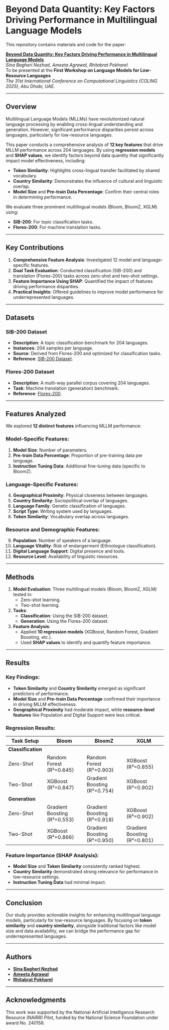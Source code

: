 # Beyond Data Quantity: Key Factors Driving Performance in Multilingual Language Models

This repository contains materials and code for the paper:

**[Beyond Data Quantity: Key Factors Driving Performance in Multilingual Language Models](https://arxiv.org/abs/2412.12500)**  
*Sina Bagheri Nezhad, Ameeta Agrawal, Rhitabrat Pokharel*  
To be presented at the **First Workshop on Language Models for Low-Resource Languages**  
*The 31st International Conference on Computational Linguistics (COLING 2025), Abu Dhabi, UAE.*

---

## Overview

Multilingual Language Models (MLLMs) have revolutionized natural language processing by enabling cross-lingual understanding and generation. However, significant performance disparities persist across languages, particularly for low-resource languages.

This paper conducts a comprehensive analysis of **12 key features** that drive MLLM performance across 204 languages. By using **regression models** and **SHAP values**, we identify factors beyond data quantity that significantly impact model effectiveness, including:

- **Token Similarity**: Highlights cross-lingual transfer facilitated by shared vocabulary.
- **Country Similarity**: Demonstrates the influence of cultural and linguistic overlap.
- **Model Size** and **Pre-train Data Percentage**: Confirm their central roles in determining performance.

We evaluate three prominent multilingual models (Bloom, BloomZ, XGLM) using:
- **SIB-200**: For topic classification tasks.
- **Flores-200**: For machine translation tasks.

---

## Key Contributions

1. **Comprehensive Feature Analysis**: Investigated 12 model and language-specific features.
2. **Dual Task Evaluation**: Conducted classification (SIB-200) and translation (Flores-200) tasks across zero-shot and two-shot settings.
3. **Feature Importance Using SHAP**: Quantified the impact of features driving performance disparities.
4. **Practical Insights**: Offered guidelines to improve model performance for underrepresented languages.

---

## Datasets

### SIB-200 Dataset
- **Description**: A topic classification benchmark for 204 languages.
- **Instances**: 204 samples per language.
- **Source**: Derived from Flores-200 and optimized for classification tasks.
- **Reference**: [SIB-200 Dataset](https://github.com/dadelani/sib-200).

### Flores-200 Dataset
- **Description**: A multi-way parallel corpus covering 204 languages.
- **Task**: Machine translation (generation) benchmark.
- **Reference**: [Flores-200](https://github.com/facebookresearch/flores/tree/main/flores200).

---

## Features Analyzed

We explored **12 distinct features** influencing MLLM performance:

### Model-Specific Features:
1. **Model Size**: Number of parameters.
2. **Pre-train Data Percentage**: Proportion of pre-training data per language.
3. **Instruction Tuning Data**: Additional fine-tuning data (specific to BloomZ).

### Language-Specific Features:
4. **Geographical Proximity**: Physical closeness between languages.
5. **Country Similarity**: Sociopolitical overlap of languages.
6. **Language Family**: Genetic classification of languages.
7. **Script Type**: Writing system used by languages.
8. **Token Similarity**: Vocabulary overlap across languages.

### Resource and Demographic Features:
9. **Population**: Number of speakers of a language.
10. **Language Vitality**: Risk of endangerment (Ethnologue classification).
11. **Digital Language Support**: Digital presence and tools.
12. **Resource Level**: Availability of linguistic resources.

---

## Methods

1. **Model Evaluation**: Three multilingual models (Bloom, BloomZ, XGLM) tested in:
   - Zero-shot learning.
   - Two-shot learning.
2. **Tasks**:
   - **Classification**: Using the SIB-200 dataset.
   - **Generation**: Using the Flores-200 dataset.
3. **Feature Analysis**:
   - Applied **10 regression models** (XGBoost, Random Forest, Gradient Boosting, etc.).
   - Used **SHAP values** to identify and quantify feature importance.

---

## Results

### Key Findings:
- **Token Similarity** and **Country Similarity** emerged as significant predictors of performance.
- **Model Size** and **Pre-train Data Percentage** confirmed their importance in driving MLLM effectiveness.
- **Geographical Proximity** had moderate impact, while **resource-level features** like Population and Digital Support were less critical.

### Regression Results:
| Task Setup       | Bloom             | BloomZ            | XGLM             |
|------------------|-------------------|-------------------|------------------|
| **Classification** |                   |                   |                  |
| Zero-Shot        | Random Forest (R²=0.645) | Random Forest (R²=0.903) | XGBoost (R²=0.855) |
| Two-Shot         | XGBoost (R²=0.847) | Gradient Boosting (R²=0.754) | XGBoost (R²=0.902) |
| **Generation**     |                   |                   |                  |
| Zero-Shot        | Gradient Boosting (R²=0.553) | Gradient Boosting (R²=0.918) | XGBoost (R²=0.902) |
| Two-Shot         | XGBoost (R²=0.866) | Gradient Boosting (R²=0.950) | Gradient Boosting (R²=0.801) |

### Feature Importance (SHAP Analysis):
- **Model Size** and **Token Similarity** consistently ranked highest.
- **Country Similarity** demonstrated strong relevance for performance in low-resource settings.
- **Instruction Tuning Data** had minimal impact.

---

## Conclusion

Our study provides actionable insights for enhancing multilingual language models, particularly for low-resource languages. By focusing on **token similarity** and **country similarity**, alongside traditional factors like model size and data availability, we can bridge the performance gap for underrepresented languages.

---

## Authors
- **[Sina Bagheri Nezhad](https://sinaai.github.io/)**
- **[Ameeta Agrawal](https://web.cecs.pdx.edu/~ameeta/)**
- **[Rhitabrat Pokharel](https://rhitabrat.github.io/)**

---
## Acknowledgments
This work was supported by the National Artificial Intelligence Research Resource (NAIRR) Pilot, funded by the National Science Foundation under award No. 240158.
